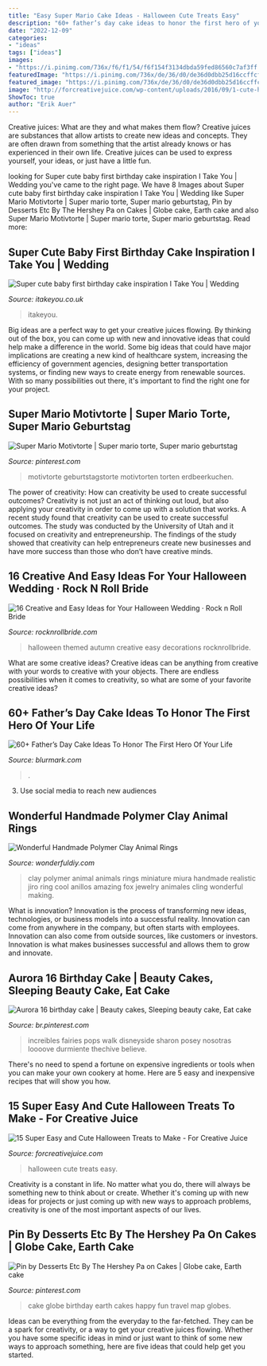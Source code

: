 ```yaml
---
title: "Easy Super Mario Cake Ideas - Halloween Cute Treats Easy"
description: "60+ father’s day cake ideas to honor the first hero of your life"
date: "2022-12-09"
categories:
- "ideas"
tags: ["ideas"]
images:
- "https://i.pinimg.com/736x/f6/f1/54/f6f154f3134dbda59fed86560c7af3ff.jpg"
featuredImage: "https://i.pinimg.com/736x/de/36/d0/de36d0dbb25d16ccffcf1f61a3fb74b1--globe-cake-fun-drinks.jpg"
featured_image: "https://i.pinimg.com/736x/de/36/d0/de36d0dbb25d16ccffcf1f61a3fb74b1--globe-cake-fun-drinks.jpg"
image: "http://forcreativejuice.com/wp-content/uploads/2016/09/1-cute-halloween-treats.jpg"
ShowToc: true
author: "Erik Auer"
---
```



Creative juices: What are they and what makes them flow?
Creative juices are substances that allow artists to create new ideas and concepts. They are often drawn from something that the artist already knows or has experienced in their own life. Creative juices can be used to express yourself, your ideas, or just have a little fun.

	

		
looking for Super cute baby first birthday cake inspiration I Take You | Wedding you've came to the right page. We have 8 Images about Super cute baby first birthday cake inspiration I Take You | Wedding like Super Mario Motivtorte | Super mario torte, Super mario geburtstag, Pin by Desserts Etc By The Hershey Pa on Cakes | Globe cake, Earth cake and also Super Mario Motivtorte | Super mario torte, Super mario geburtstag. Read more:
		
    
## Super Cute Baby First Birthday Cake Inspiration I Take You | Wedding

<img loading=lazy src="https://www.itakeyou.co.uk/wp-content/uploads/2020/08/birthday-cake-2.jpg" onerror="this.onerror=null;this.src='https://tse2.mm.bing.net/th?id=OIP.PjUdOkRP87vAz9S5gAZfVAHaNU&amp;pid=15.1';" alt="Super cute baby first birthday cake inspiration I Take You | Wedding">

_Source: itakeyou.co.uk_

>itakeyou. 

	

Big ideas are a perfect way to get your creative juices flowing. By thinking out of the box, you can come up with new and innovative ideas that could help make a difference in the world. Some big ideas that could have major implications are creating a new kind of healthcare system, increasing the efficiency of government agencies, designing better transportation systems, or finding new ways to create energy from renewable sources. With so many possibilities out there, it's important to find the right one for your project.

    
## Super Mario Motivtorte | Super Mario Torte, Super Mario Geburtstag

<img loading=lazy src="https://i.pinimg.com/736x/f6/f1/54/f6f154f3134dbda59fed86560c7af3ff.jpg" onerror="this.onerror=null;this.src='https://tse3.mm.bing.net/th?id=OIP.AUANOmExcia8v1AdEWmBNAHaJ3&amp;pid=15.1';" alt="Super Mario Motivtorte | Super mario torte, Super mario geburtstag">

_Source: pinterest.com_

>motivtorte geburtstagstorte motivtorten torten erdbeerkuchen. 

	

The power of creativity: How can creativity be used to create successful outcomes?
Creativity is not just an act of thinking out loud, but also applying your creativity in order to come up with a solution that works. A recent study found that creativity can be used to create successful outcomes. The study was conducted by the University of Utah and it focused on creativity and entrepreneurship. The findings of the study showed that creativity can help entrepreneurs create new businesses and have more success than those who don’t have creative minds.

    
## 16 Creative And Easy Ideas For Your Halloween Wedding · Rock N Roll Bride

<img loading=lazy src="https://www.rocknrollbride.com/wp-content/uploads/2015/10/halloween-wedding-30-640x959.jpg" onerror="this.onerror=null;this.src='https://tse1.mm.bing.net/th?id=OIP.ut_6S7izWYtCZnNfxcd5IQHaLG&amp;pid=15.1';" alt="16 Creative and Easy Ideas for Your Halloween Wedding · Rock n Roll Bride">

_Source: rocknrollbride.com_

>halloween themed autumn creative easy decorations rocknrollbride. 

	

What are some creative ideas?
Creative ideas can be anything from creative with your words to creative with your objects. There are endless possibilities when it comes to creativity, so what are some of your favorite creative ideas?

    
## 60+ Father’s Day Cake Ideas To Honor The First Hero Of Your Life

<img loading=lazy src="https://www.blurmark.com/wp-content/uploads/2017/05/Awesome-Cake-Idea.jpg" onerror="this.onerror=null;this.src='https://tse1.mm.bing.net/th?id=OIP.XKmEqGihg-tnqt3b0wJfbQHaJ4&amp;pid=15.1';" alt="60+ Father’s Day Cake Ideas To Honor The First Hero Of Your Life">

_Source: blurmark.com_

>. 

	

3. Use social media to reach new audiences

    
## Wonderful Handmade Polymer Clay Animal Rings

<img loading=lazy src="https://cdn.wonderfuldiy.com/wp-content/uploads/2015/01/6.jpg" onerror="this.onerror=null;this.src='https://tse3.mm.bing.net/th?id=OIP.0SieXFe7Mb9YfTm1RuK0MwHaFj&amp;pid=15.1';" alt="Wonderful Handmade Polymer Clay Animal Rings">

_Source: wonderfuldiy.com_

>clay polymer animal animals rings miniature miura handmade realistic jiro ring cool anillos amazing fox jewelry animales cling wonderful making. 

	

What is innovation?
Innovation is the process of transforming new ideas, technologies, or business models into a successful reality. Innovation can come from anywhere in the company, but often starts with employees. Innovation can also come from outside sources, like customers or investors. Innovation is what makes businesses successful and allows them to grow and innovate.

    
## Aurora 16 Birthday Cake | Beauty Cakes, Sleeping Beauty Cake, Eat Cake

<img loading=lazy src="https://i.pinimg.com/736x/19/dd/03/19dd038884ba2c4eb58095627276bcc7--disney-cakes-disney-cruiseplan.jpg" onerror="this.onerror=null;this.src='https://tse1.mm.bing.net/th?id=OIP.jSZ-JqbP3M1S-exdzoWT0wAAAA&amp;pid=15.1';" alt="Aurora 16 birthday cake | Beauty cakes, Sleeping beauty cake, Eat cake">

_Source: br.pinterest.com_

>increibles fairies pops walk disneyside sharon posey nosotras loooove durmiente thechive believe. 

	

There's no need to spend a fortune on expensive ingredients or tools when you can make your own cookery at home. Here are 5 easy and inexpensive recipes that will show you how.

    
## 15 Super Easy And Cute Halloween Treats To Make - For Creative Juice

<img loading=lazy src="http://forcreativejuice.com/wp-content/uploads/2016/09/1-cute-halloween-treats.jpg" onerror="this.onerror=null;this.src='https://tse3.mm.bing.net/th?id=OIP.LDlpyf82eGFUncxAknw9OgHaLI&amp;pid=15.1';" alt="15 Super Easy and Cute Halloween Treats to Make - For Creative Juice">

_Source: forcreativejuice.com_

>halloween cute treats easy. 

	

Creativity is a constant in life. No matter what you do, there will always be something new to think about or create. Whether it's coming up with new ideas for projects or just coming up with new ways to approach problems, creativity is one of the most important aspects of our lives.

    
## Pin By Desserts Etc By The Hershey Pa On Cakes | Globe Cake, Earth Cake

<img loading=lazy src="https://i.pinimg.com/736x/de/36/d0/de36d0dbb25d16ccffcf1f61a3fb74b1--globe-cake-fun-drinks.jpg" onerror="this.onerror=null;this.src='https://tse4.mm.bing.net/th?id=OIP.wOJ1pgJ-XhMx7lYmvwnq3AHaGx&amp;pid=15.1';" alt="Pin by Desserts Etc By The Hershey Pa on Cakes | Globe cake, Earth cake">

_Source: pinterest.com_

>cake globe birthday earth cakes happy fun travel map globes. 

	

Ideas can be everything from the everyday to the far-fetched. They can be a spark for creativity, or a way to get your creative juices flowing. Whether you have some specific ideas in mind or just want to think of some new ways to approach something, here are five ideas that could help get you started.

